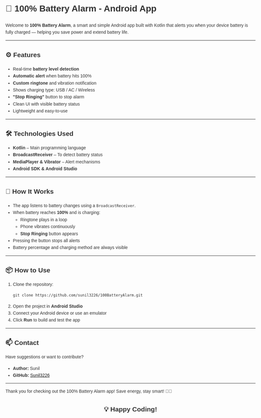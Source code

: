 <!DOCTYPE html>
<html lang="en">
  
<body style="font-family: Arial, sans-serif; line-height: 1.6; color: #333; max-width: 800px; margin: auto;">

  <h1>🔋 100% Battery Alarm - Android App</h1>

  <p>Welcome to <strong>100% Battery Alarm</strong>, a smart and simple Android app built with Kotlin that alerts you when your device battery is fully charged — helping you save power and extend battery life.</p>

  <hr>

  <h2>⚙️ Features</h2>
  <ul>
    <li>Real-time <strong>battery level detection</strong></li>
    <li><strong>Automatic alert</strong> when battery hits 100%</li>
    <li><strong>Custom ringtone</strong> and vibration notification</li>
    <li>Shows charging type: USB / AC / Wireless</li>
    <li><strong>"Stop Ringing"</strong> button to stop alarm</li>
    <li>Clean UI with visible battery status</li>
    <li>Lightweight and easy-to-use</li>
  </ul>

  <hr>

  <h2>🛠️ Technologies Used</h2>
  <ul>
    <li><strong>Kotlin</strong> – Main programming language</li>
    <li><strong>BroadcastReceiver</strong> – To detect battery status</li>
    <li><strong>MediaPlayer & Vibrator</strong> – Alert mechanisms</li>
    <li><strong>Android SDK & Android Studio</strong></li>
  </ul>

  <hr>

  <h2>🚀 How It Works</h2>
  <ul>
    <li>The app listens to battery changes using a <code>BroadcastReceiver</code>.</li>
    <li>When battery reaches <strong>100%</strong> and is charging:
      <ul>
        <li>Ringtone plays in a loop</li>
        <li>Phone vibrates continuously</li>
        <li><strong>Stop Ringing</strong> button appears</li>
      </ul>
    </li>
    <li>Pressing the button stops all alerts</li>
    <li>Battery percentage and charging method are always visible</li>
  </ul>

  <hr>

  <h2>📦 How to Use</h2>
  <ol>
    <li>Clone the repository:
      <pre><code>git clone https://github.com/sunil3226/100BatteryAlarm.git</code></pre>
    </li>
    <li>Open the project in <strong>Android Studio</strong></li>
    <li>Connect your Android device or use an emulator</li>
    <li>Click <strong>Run</strong> to build and test the app</li>
  </ol>

  <hr>

  <h2>📫 Contact</h2>
  <p>Have suggestions or want to contribute?</p>
  <ul>
    <li><strong>Author:</strong> Sunil</li>
    <li><strong>GitHub:</strong> <a href="https://github.com/Sunil3226" target="_blank">Sunil3226</a></li>
  </ul>

  <hr>

  <p>Thank you for checking out the 100% Battery Alarm app! Save energy, stay smart! 🔋✨</p>

  <h2 style="text-align:center;">💡 Happy Coding!</h2>

</body>
</html>
